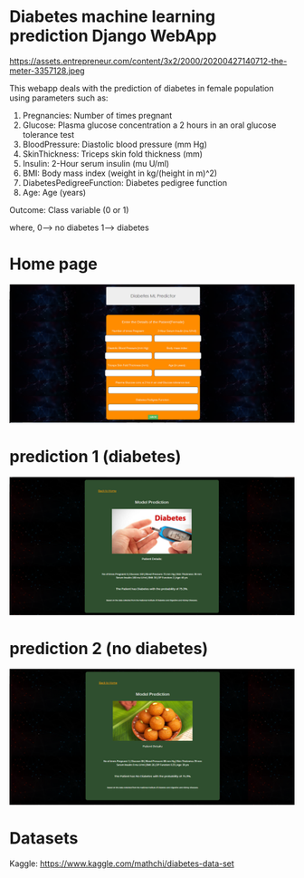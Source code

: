 # Diabetes machine learning prediction Django WebApp

https://assets.entrepreneur.com/content/3x2/2000/20200427140712-the-meter-3357128.jpeg

This webapp deals with the prediction of diabetes in female population using parameters such as:


1) Pregnancies: Number of times pregnant
2) Glucose: Plasma glucose concentration a 2 hours in an oral glucose tolerance test
3) BloodPressure: Diastolic blood pressure (mm Hg)
4) SkinThickness: Triceps skin fold thickness (mm)
5) Insulin: 2-Hour serum insulin (mu U/ml)
6) BMI: Body mass index (weight in kg/(height in m)^2)
7) DiabetesPedigreeFunction: Diabetes pedigree function
8) Age: Age (years)

Outcome: Class variable (0 or 1)

where, 
0--> no diabetes
1--> diabetes


# Home page
![name-of-you-image](https://github.com/abinesh007/diabetes_ml_djangoapp/blob/main/pg_pic/1.png)

# prediction 1 (diabetes)
![name-of-you-image](https://github.com/abinesh007/diabetes_ml_djangoapp/blob/main/pg_pic/2.1.png)


# prediction 2 (no diabetes)
![name-of-you-image](https://github.com/abinesh007/diabetes_ml_djangoapp/blob/main/pg_pic/2.2.png)




# Datasets

Kaggle: https://www.kaggle.com/mathchi/diabetes-data-set
